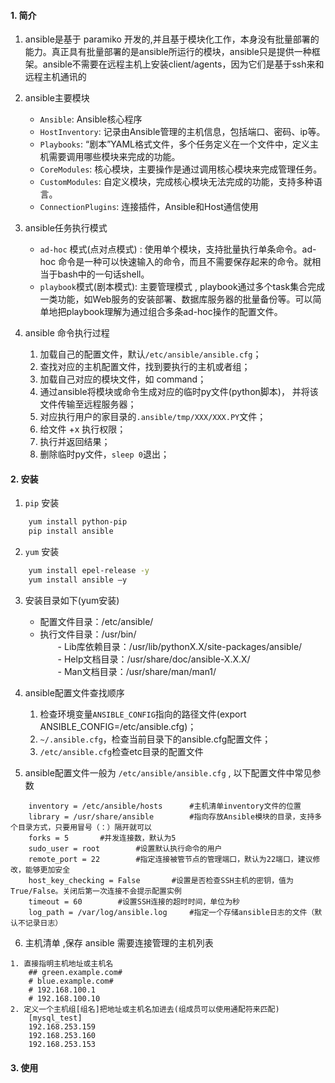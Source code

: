 #### 1. 简介
1. ansible是基于 paramiko 开发的,并且基于模块化工作，本身没有批量部署的能力。真正具有批量部署的是ansible所运行的模块，ansible只是提供一种框架。ansible不需要在远程主机上安装client/agents，因为它们是基于ssh来和远程主机通讯的

2. ansible主要模块
	- `Ansible`: Ansible核心程序
	- `HostInventory`: 记录由Ansible管理的主机信息，包括端口、密码、ip等。
	- `Playbooks`: “剧本”YAML格式文件，多个任务定义在一个文件中，定义主机需要调用哪些模块来完成的功能。
	- `CoreModules`: 核心模块，主要操作是通过调用核心模块来完成管理任务。
	- `CustomModules`: 自定义模块，完成核心模块无法完成的功能，支持多种语言。
	- `ConnectionPlugins`: 连接插件，Ansible和Host通信使用

3. ansible任务执行模式
	- `ad-hoc` 模式(点对点模式) : 使用单个模块，支持批量执行单条命令。ad-hoc 命令是一种可以快速输入的命令，而且不需要保存起来的命令。就相当于bash中的一句话shell。
	- `playbook`模式(剧本模式): 主要管理模式 , playbook通过多个task集合完成一类功能，如Web服务的安装部署、数据库服务器的批量备份等。可以简单地把playbook理解为通过组合多条ad-hoc操作的配置文件。

4. ansible 命令执行过程
	1. 加载自己的配置文件，默认`/etc/ansible/ansible.cfg`；
	2. 查找对应的主机配置文件，找到要执行的主机或者组；
	3. 加载自己对应的模块文件，如 command；
	4. 通过ansible将模块或命令生成对应的临时py文件(python脚本)， 并将该文件传输至远程服务器；
	5. 对应执行用户的家目录的`.ansible/tmp/XXX/XXX.PY`文件；
	6. 给文件 +x 执行权限；
	7. 执行并返回结果；
	8. 删除临时py文件，`sleep 0`退出；


#### 2. 安装
1. `pip` 安装
```bash
	yum install python-pip
	pip install ansible
```

2. `yum` 安装
```bash
	yum install epel-release -y
	yum install ansible –y
```

3. 安装目录如下(yum安装)
	- 配置文件目录：/etc/ansible/  
	- 执行文件目录：/usr/bin/  
　　- Lib库依赖目录：/usr/lib/pythonX.X/site-packages/ansible/  
　　- Help文档目录：/usr/share/doc/ansible-X.X.X/  
　　- Man文档目录：/usr/share/man/man1/

4. ansible配置文件查找顺序
	1.  检查环境变量`ANSIBLE_CONFIG`指向的路径文件(export ANSIBLE_CONFIG=/etc/ansible.cfg)；
	2.  `~/.ansible.cfg`，检查当前目录下的ansible.cfg配置文件；
	3. `/etc/ansible.cfg`检查etc目录的配置文件

5. ansible配置文件一般为 `/etc/ansible/ansible.cfg` , 以下配置文件中常见参数
```
	inventory = /etc/ansible/hosts		#主机清单inventory文件的位置
	library = /usr/share/ansible		#指向存放Ansible模块的目录，支持多个目录方式，只要用冒号（：）隔开就可以
	forks = 5		#并发连接数，默认为5
	sudo_user = root		#设置默认执行命令的用户
	remote_port = 22		#指定连接被管节点的管理端口，默认为22端口，建议修改，能够更加安全
	host_key_checking = False		#设置是否检查SSH主机的密钥，值为True/False。关闭后第一次连接不会提示配置实例
	timeout = 60		#设置SSH连接的超时时间，单位为秒
	log_path = /var/log/ansible.log		#指定一个存储ansible日志的文件（默认不记录日志）
```

6. 主机清单 ,保存 ansible 需要连接管理的主机列表
```text
1. 直接指明主机地址或主机名
	## green.example.com#
	# blue.example.com#
	# 192.168.100.1
	# 192.168.100.10
2. 定义一个主机组[组名]把地址或主机名加进去(组成员可以使用通配符来匹配)
	[mysql_test]
	192.168.253.159
	192.168.253.160
	192.168.253.153
```


#### 3. 使用
